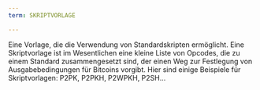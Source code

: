 ```yaml
---
term: SKRIPTVORLAGE

---
```

Eine Vorlage, die die Verwendung von Standardskripten ermöglicht. Eine Skriptvorlage ist im Wesentlichen eine kleine Liste von Opcodes, die zu einem Standard zusammengesetzt sind, der einen Weg zur Festlegung von Ausgabebedingungen für Bitcoins vorgibt. Hier sind einige Beispiele für Skriptvorlagen: P2PK, P2PKH, P2WPKH, P2SH...